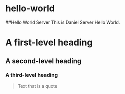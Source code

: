 # hello-world
##Hello World Server
This is Daniel Server Hello World.
# A first-level heading
## A second-level heading
### A third-level heading

> Text that is a quote

